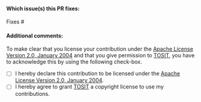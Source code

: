 <!--  Thank you for sending a pull request! Please make sure:

1. Your PR fixes a referenced issue, please create one if no issue applies to your PR.
2. The issue number is referenced in the branch name.
3. You follow the contributing rules at: https://github.com/TOSIT-IO/tdp-collection/blob/master/docs/contributing.md.
-->

#### Which issue(s) this PR fixes:
<!--
Example: "Fixes #(issue number)" or "Fixes (link of issue)".
-->
Fixes #

#### Additional comments:
<!--
Example: `"I was not sure if it is the right way to do but..."
-->

To make clear that you license your contribution under the [Apache License Version 2.0, January 2004](http://www.apache.org/licenses/LICENSE-2.0) and that you give permission to [TOSIT](https://www.tosit.io/), you have to acknowledge this by using the following check-box.

 - [ ] I hereby declare this contribution to be licensed under the [Apache License Version 2.0, January 2004](http://www.apache.org/licenses/LICENSE-2.0).
 - [ ] I hereby agree to grant [TOSIT](https://www.tosit.io/) a copyright license to use my contributions.
